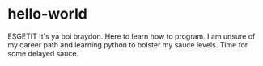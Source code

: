 # hello-world
ESGETIT
It's ya boi braydon. Here to learn how to program.  I am unsure of my career path and learning python to bolster my sauce levels. Time for some delayed sauce.
